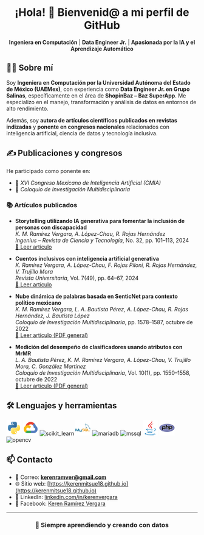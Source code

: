 <h1 align="center">¡Hola! 👋 Bienvenid@ a mi perfil de GitHub</h1>

<p align="center">
  <strong>Ingeniera en Computación</strong> | <strong>Data Engineer Jr.</strong> | <strong>Apasionada por la IA y el Aprendizaje Automático</strong>
</p>



## 👩‍💻 Sobre mí

Soy **Ingeniera en Computación por la Universidad Autónoma del Estado de México (UAEMex)**, con experiencia como **Data Engineer Jr. en Grupo Salinas**, específicamente en el área de **ShopinBaz – Baz SuperApp**. Me especializo en el manejo, transformación y análisis de datos en entornos de alto rendimiento.

Además, soy **autora de artículos científicos publicados en revistas indizadas** y **ponente en congresos nacionales** relacionados con inteligencia artificial, ciencia de datos y tecnología inclusiva.



## ✍️ Publicaciones y congresos

He participado como ponente en:

- 🤖 *XVI Congreso Mexicano de Inteligencia Artificial (CMIA)*
- 🧠 *Coloquio de Investigación Multidisciplinaria*

### 📚 Artículos publicados

- **Storytelling utilizando IA generativa para fomentar la inclusión de personas con discapacidad**  
  *K. M. Ramírez Vergara, A. López-Chau, R. Rojas Hernández*  
  *Ingenius – Revista de Ciencia y Tecnología*, No. 32, pp. 101–113, 2024  
  [📖 Leer artículo](https://doi.org/10.17163/ings.n32.2024.10)

- **Cuentos inclusivos con inteligencia artificial generativa**  
  *K. Ramírez Vergara, A. López-Chau, F. Rojas Piloni, R. Rojas Hernández, V. Trujillo Mora*  
  *Revista Universitaria*, Vol. 7(49), pp. 64–67, 2024  
  [📖 Leer artículo](https://revistauniversitaria.uaemex.mx/article/view/23074)

- **Nube dinámica de palabras basada en SenticNet para contexto político mexicano**  
  *K. M. Ramírez Vergara, L. A. Bautista Pérez, A. López-Chau, R. Rojas Hernández, J. Bautista López*  
  *Coloquio de Investigación Multidisciplinaria*, pp. 1578–1587, octubre de 2022  
  [📖 Leer artículo (PDF general)](http://orizaba.tecnm.mx/cim/Journals/2022_Journal_CIM.pdf)

- **Medición del desempeño de clasificadores usando atributos con MrMR**  
  *L. A. Bautista Pérez, K. M. Ramírez Vergara, A. López-Chau, V. Trujillo Mora, C. González Martínez*  
  *Coloquio de Investigación Multidisciplinaria*, Vol. 10(1), pp. 1550–1558, octubre de 2022  
  [📖 Leer artículo (PDF general)](http://orizaba.tecnm.mx/cim/Journals/2022_Journal_CIM.pdf)



## 🛠️ Lenguajes y herramientas

<p align="left">
  <img src="https://raw.githubusercontent.com/devicons/devicon/master/icons/python/python-original.svg" alt="python" width="40" height="40"/>
  <img src="https://raw.githubusercontent.com/devicons/devicon/master/icons/googlecloud/googlecloud-original.svg" alt="googlecloud" width="40" height="40"/>
  <img src="https://upload.wikimedia.org/wikipedia/commons/0/05/Scikit_learn_logo_small.svg" alt="scikit_learn" width="40" height="40"/>
  <img src="https://raw.githubusercontent.com/devicons/devicon/master/icons/mysql/mysql-original-wordmark.svg" alt="mysql" width="40" height="40"/>
  <img src="https://www.vectorlogo.zone/logos/mariadb/mariadb-icon.svg" alt="mariadb" width="40" height="40"/>
  <img src="https://www.svgrepo.com/show/303229/microsoft-sql-server-logo.svg" alt="mssql" width="40" height="40"/>
  <img src="https://raw.githubusercontent.com/devicons/devicon/master/icons/java/java-original.svg" alt="java" width="40" height="40"/>
  <img src="https://raw.githubusercontent.com/devicons/devicon/master/icons/php/php-original.svg" alt="php" width="40" height="40"/>
  <img src="https://www.vectorlogo.zone/logos/opencv/opencv-icon.svg" alt="opencv" width="40" height="40"/>

</p>



## 📫 Contacto

- 📧 Correo: **kerenramver@gmail.com**
- 🌐 Sitio web: [https://kerenmitsue18.github.io](https://kerenmitsue18.github.io)
- 💼 LinkedIn: [linkedin.com/in/kerenvergara](https://linkedin.com/in/kerenvergara)
- 📘 Facebook: [Keren Ramírez Vergara](https://facebook.com/kerenramirezvergara)

---

<h3 align="center">🚀 Siempre aprendiendo y creando con datos</h3>
